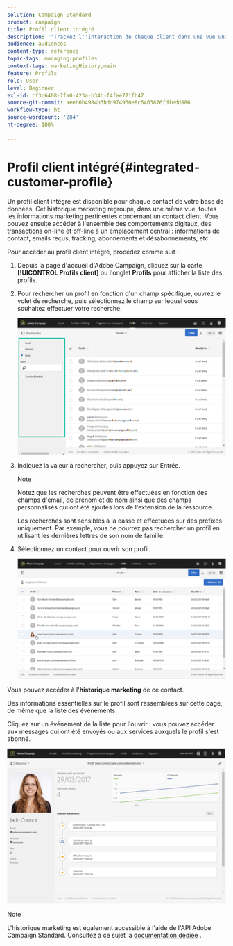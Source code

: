 ```yaml
---
solution: Campaign Standard
product: campaign
title: Profil client intégré
description: '"Trackez l''interaction de chaque client dans une vue unique : le profil client intégré d''Adobe Campaign est mis à jour tout au long du cycle de vie du client."'
audience: audiences
content-type: reference
topic-tags: managing-profiles
context-tags: marketingHistory,main
feature: Profils
role: User
level: Beginner
exl-id: cf3c6408-7fa0-423a-b34b-f4fee771fb47
source-git-commit: aeeb6b4984b3bdd974960e8c6403876fdfedd886
workflow-type: ht
source-wordcount: '284'
ht-degree: 100%

---
```


# Profil client intégré{#integrated-customer-profile}

Un profil client intégré est disponible pour chaque contact de votre base de données. Cet historique marketing regroupe, dans une même vue, toutes les informations marketing pertinentes concernant un contact client. Vous pouvez ensuite accéder à l&#39;ensemble des comportements digitaux, des transactions on-line et off-line à un emplacement central : informations de contact, emails reçus, tracking, abonnements et désabonnements, etc.

Pour accéder au profil client intégré, procédez comme suit :

1. Depuis la page d&#39;accueil d&#39;Adobe Campaign, cliquez sur la carte **[!UICONTROL Profils client]** ou l&#39;onglet **Profils** pour afficher la liste des profils.

1. Pour rechercher un profil en fonction d&#39;un champ spécifique, ouvrez le volet de recherche, puis sélectionnez le champ sur lequel vous souhaitez effectuer votre recherche.


   ![](assets/profile-search.png)

1. Indiquez la valeur à rechercher, puis appuyez sur Entrée.

   >[!NOTE]
   >
   >Notez que les recherches peuvent être effectuées en fonction des champs d&#39;email, de prénom et de nom ainsi que des champs personnalisés qui ont été ajoutés lors de l&#39;extension de la ressource.
   >
   >Les recherches sont sensibles à la casse et effectuées sur des préfixes uniquement. Par exemple, vous ne pourrez pas rechercher un profil en utilisant les dernières lettres de son nom de famille.

1. Sélectionnez un contact pour ouvrir son profil.

   ![](assets/mkt_hist_access.png)

Vous pouvez accéder à l&#39;**historique marketing** de ce contact.

Des informations essentielles sur le profil sont rassemblées sur cette page, de même que la liste des événements.

Cliquez sur un événement de la liste pour l&#39;ouvrir : vous pouvez accéder aux messages qui ont été envoyés ou aux services auxquels le profil s&#39;est abonné.

![](assets/mkt_hist_view.png)

>[!NOTE]
>
>L&#39;historique marketing est également accessible à l&#39;aide de l&#39;API Adobe Campaign Standard. Consultez à ce sujet la [documentation dédiée](../../api/using/interacting-with-marketing-history.md) .
